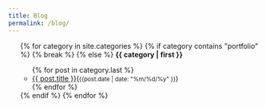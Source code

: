 ```yaml
---
title: Blog
permalink: /blog/
---
```

<ul>
{% for category in site.categories %}
	{% if category contains "portfolio" %}
		{% break %}
	{% else %}
		<b name="{{ category | first }}">{{ category | first }}</b>
		<ul>
			{% for post in category.last %}
				<li><a href="{{ post.url }}">{{ post.title }}</a>(<small>{{post.date | date: "%m/%d/%y" }}</small>)</li>
			{% endfor %}
		</ul>
	{% endif %}
{% endfor %}
</ul>
